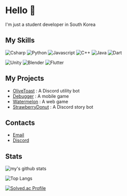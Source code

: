 # Hello 👋

I'm just a student developer in South Korea


## My Skills
![Csharp](https://img.shields.io/badge/-Csharp-8b61c9?style=for-the-badge&logo=c-sharp&logoColor=fff)
![Python](https://img.shields.io/badge/-Python-306998?style=for-the-badge&logo=python&logoColor=fff)
![Javascript](https://img.shields.io/badge/-JavaScript-cfba30?style=for-the-badge&logo=Javascript&logoColor=fff)
![C++](https://img.shields.io/badge/-C++-4e8bcf?style=for-the-badge&logo=c&logoColor=fff)
![Java](https://img.shields.io/badge/-java-f89820?style=for-the-badge&logo=java&logoColor=fff)
![Dart](https://img.shields.io/badge/-Dart-2cb7f6?style=for-the-badge&logo=dart&logoColor=fff)
   
![Unity](https://img.shields.io/badge/-Unity-000000?style=for-the-badge&logo=unity&logoColor=fff)
![Blender](https://img.shields.io/badge/-Blender-EA7600?style=for-the-badge&logo=blender&logoColor=fff)
![Flutter](https://img.shields.io/badge/-Flutter-13b9fd?style=for-the-badge&logo=flutter&logoColor=fff)


## My Projects
- [OliveToast](https://github.com/choshinyoung/OliveToast) : A Discord utility bot
- [Debugger](https://bit.ly/Game_16) : A mobile game
- [Watermelon](https://watermelon.shinyoung.tech/) : A web game
- [StrawberryDonut](https://sbdonut.dev/) : A Discord story bot


## Contacts
- [Email](mailto:choshinyoung1227@gmail.com)
- [Discord](https://discord.com/users/396163884005851137)


## Stats

![my's github stats](https://github-readme-stats.vercel.app/api?username=choshinyoung&theme=dark)

![Top Langs](https://github-readme-stats.vercel.app/api/top-langs/?username=choshinyoung&layout=compact&theme=dark)

[![Solved.ac Profile](http://mazassumnida.wtf/api/v2/generate_badge?boj=choshinyoung)](https://solved.ac/choshinyoung/)

